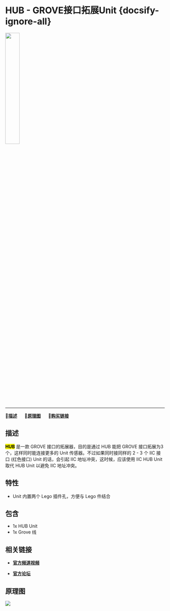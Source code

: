 # HUB - GROVE接口拓展Unit {docsify-ignore-all}

<img src="assets/img/product_pics/unit/M5GO_Unit_hub.png" width="30%" height="30%">

***

:memo:**[描述](#描述)**&nbsp;&nbsp;&nbsp;&nbsp;&nbsp;&nbsp;:electric_plug:**[原理图](#原理图)**&nbsp;&nbsp;&nbsp;&nbsp;&nbsp;&nbsp;🛒**[购买链接](https://item.taobao.com/item.htm?spm=a1z10.3-c.w4002-1172588106.48.159c425eoqBTTY&id=578028344563)**

## 描述

**<mark>HUB</mark>** 是一款 GROVE 接口的拓展器，目的是通过 HUB 能把 GROVE 接口拓展为3个，这样同时能连接更多的 Unit 传感器。不过如果同时接同样的 2 - 3 个 IIC 接口 (红色接口) Unit 的话，会引起 IIC 地址冲突，这时候，应该使用 IIC HUB Unit 取代 HUB Unit 以避免 IIC 地址冲突。

## 特性

- Unit 内置两个 Lego 插件孔，方便与 Lego 件结合

## 包含

- 1x HUB Unit
- 1x Grove 线

## 相关链接

- **[官方频道视频](https://i.youku.com/i/UNjE1ODA2MzE0OA==?spm=a2hzp.8253869.0.0)**

- **[官方论坛](http://forum.m5stack.com/)**

## 原理图

<img src="assets/img/product_pics/unit/hub_sch.JPG">
